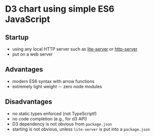 # D3 chart using simple ES6 JavaScript

## Startup

* using any local HTTP server such as [lite-server](https://www.npmjs.com/package/lite-server) or [http-server](https://www.npmjs.com/package/http-server)
* put on a web server 

## Advantages

* modern ES6 syntax with arrow functions
* extremely light weight -- zero node modules

## Disadvantages

* no static types enforced (not TypeScript!)
* no code completion (e.g., for d3 API)
* D3 dependency is not obvious from `package.json`
* starting is not obvious, unless `lite-server` is put into a `package.json`
